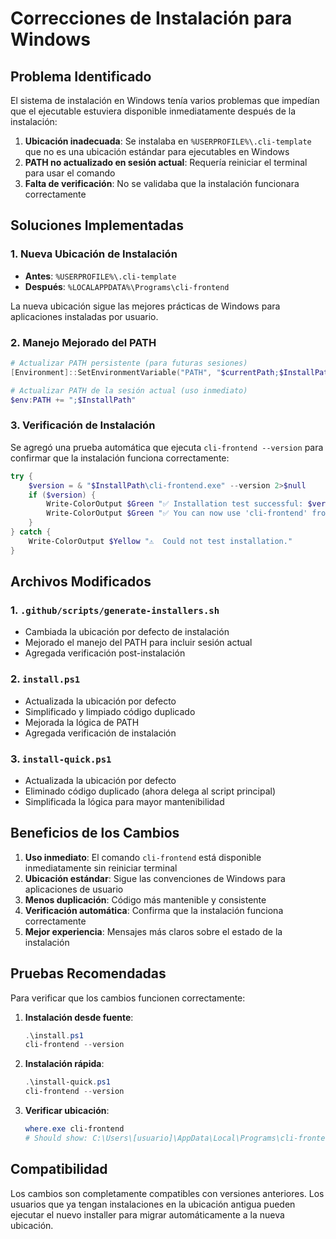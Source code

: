 # Correcciones de Instalación para Windows

## Problema Identificado

El sistema de instalación en Windows tenía varios problemas que impedían que el ejecutable estuviera disponible inmediatamente después de la instalación:

1. **Ubicación inadecuada**: Se instalaba en `%USERPROFILE%\.cli-template` que no es una ubicación estándar para ejecutables en Windows
2. **PATH no actualizado en sesión actual**: Requería reiniciar el terminal para usar el comando
3. **Falta de verificación**: No se validaba que la instalación funcionara correctamente

## Soluciones Implementadas

### 1. Nueva Ubicación de Instalación
- **Antes**: `%USERPROFILE%\.cli-template`
- **Después**: `%LOCALAPPDATA%\Programs\cli-frontend`

La nueva ubicación sigue las mejores prácticas de Windows para aplicaciones instaladas por usuario.

### 2. Manejo Mejorado del PATH
```powershell
# Actualizar PATH persistente (para futuras sesiones)
[Environment]::SetEnvironmentVariable("PATH", "$currentPath;$InstallPath", "User")

# Actualizar PATH de la sesión actual (uso inmediato)
$env:PATH += ";$InstallPath"
```

### 3. Verificación de Instalación
Se agregó una prueba automática que ejecuta `cli-frontend --version` para confirmar que la instalación funciona correctamente:

```powershell
try {
    $version = & "$InstallPath\cli-frontend.exe" --version 2>$null
    if ($version) {
        Write-ColorOutput $Green "✅ Installation test successful: $version"
        Write-ColorOutput $Green "✅ You can now use 'cli-frontend' from anywhere!"
    }
} catch {
    Write-ColorOutput $Yellow "⚠️  Could not test installation."
}
```

## Archivos Modificados

### 1. `.github/scripts/generate-installers.sh`
- Cambiada la ubicación por defecto de instalación
- Mejorado el manejo del PATH para incluir sesión actual
- Agregada verificación post-instalación

### 2. `install.ps1`
- Actualizada la ubicación por defecto
- Simplificado y limpiado código duplicado
- Mejorada la lógica de PATH
- Agregada verificación de instalación

### 3. `install-quick.ps1`
- Actualizada la ubicación por defecto
- Eliminado código duplicado (ahora delega al script principal)
- Simplificada la lógica para mayor mantenibilidad

## Beneficios de los Cambios

1. **Uso inmediato**: El comando `cli-frontend` está disponible inmediatamente sin reiniciar terminal
2. **Ubicación estándar**: Sigue las convenciones de Windows para aplicaciones de usuario
3. **Menos duplicación**: Código más mantenible y consistente
4. **Verificación automática**: Confirma que la instalación funciona correctamente
5. **Mejor experiencia**: Mensajes más claros sobre el estado de la instalación

## Pruebas Recomendadas

Para verificar que los cambios funcionen correctamente:

1. **Instalación desde fuente**:
   ```powershell
   .\install.ps1
   cli-frontend --version
   ```

2. **Instalación rápida**:
   ```powershell
   .\install-quick.ps1
   cli-frontend --version
   ```

3. **Verificar ubicación**:
   ```powershell
   where.exe cli-frontend
   # Should show: C:\Users\[usuario]\AppData\Local\Programs\cli-frontend\cli-frontend.exe
   ```

## Compatibilidad

Los cambios son completamente compatibles con versiones anteriores. Los usuarios que ya tengan instalaciones en la ubicación antigua pueden ejecutar el nuevo installer para migrar automáticamente a la nueva ubicación.